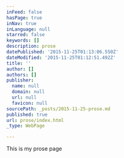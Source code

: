 ```yaml
---
inFeed: false
hasPage: true
inNav: true
inLanguage: null
starred: false
keywords: []
description: prose
datePublished: '2015-11-25T01:13:06.550Z'
dateModified: '2015-11-25T01:12:51.492Z'
title: ''
author: []
authors: []
publisher:
  name: null
  domain: null
  url: null
  favicon: null
sourcePath: _posts/2015-11-25-prose.md
published: true
url: prose/index.html
_type: WebPage

---
```

This is my prose page